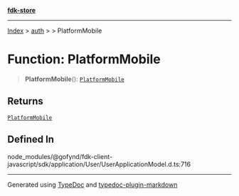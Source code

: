 [**fdk-store**](../../../README.md)
***

[Index](../../../API.md) > [auth](../../README.md) > [<internal>](../README.md) > PlatformMobile

# Function: PlatformMobile

> **PlatformMobile**(): [`PlatformMobile`](../type-aliases/type-alias.PlatformMobile.md)

## Returns

[`PlatformMobile`](../type-aliases/type-alias.PlatformMobile.md)

## Defined In

node\_modules/@gofynd/fdk-client-javascript/sdk/application/User/UserApplicationModel.d.ts:716

***
Generated using [TypeDoc](https://typedoc.org/) and [typedoc-plugin-markdown](https://www.npmjs.com/package/typedoc-plugin-markdown)
